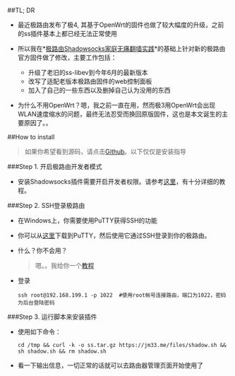 ##TL; DR

- 最近极路由发布了极4, 其基于OpenWrt的固件也做了较大幅度的升级，之前的ss插件基本上都已经无法正常使用

- 所以我在*[极路由Shadowsocks家庭无痛翻墙实践](https://luolei.org/hiwifi-shadowsocks/)*的基础上针对新的极路由官方固件做了修改，主要工作包括：

    - 升级了老旧的ss-libev到今年6月的最新版本
    - 改写了适配老版本极路由固件的web控制面板
    - 加入了自己的一些东西以及删掉自己认为没用的东西

- 为什么不用OpenWrt？嗯，我之前一直在用，然而极3用OpenWrt会出现WLAN速度缩水的问题，最终无法忍受而换回原版固件，这也是本文诞生的主要原因了。。

##How to install

>如果你希望看到源码，请点击[Github](https://github.com/jm33-m0/router_scripts/)。以下仅仅是安装指导

###Step 1. 开启极路由开发者模式

- 安装Shadowsocks插件需要开启开发者权限。请参考[这里](http://bbs.hiwifi.com/thread-74899-1-1.html "极路由官方论坛开发者模式指南")，有十分详细的教程。

###Step 2. SSH登录极路由

- 在Windows上，你需要使用PuTTY获得SSH的功能

- 你可以从[这里](https://jm33.me/files/putty-0.67-installer.msi)下载到PuTTY，然后使用它通过SSH登录到你的极路由。

- 什么？你不会用？

    > 嗯。。我给你一个[教程](http://jingyan.baidu.com/article/e73e26c0eb063324adb6a737.html)

- 登录

    `ssh root@192.168.199.1 -p 1022  #使用root帐号连接路由，端口为1022，密码为后台登陆密码`

###Step 3. 运行脚本来安装插件

- 使用如下命令：

    `cd /tmp && curl -k -o ss.tar.gz https://jm33.me/files/shadow.sh && sh shadow.sh && rm shadow.sh`

- 看一下输出信息，一切正常的话就可以去路由器管理页面开始使用了
